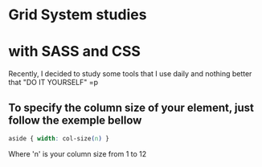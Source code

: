 # Grid System studies 
# with SASS and CSS

Recently, I decided to study some tools that I use daily and nothing better that "DO IT YOURSELF" =p


## To specify the column size of your element, just follow the exemple bellow

```css
aside { width: col-size(n) }
```

Where 'n' is your column size from 1 to 12
